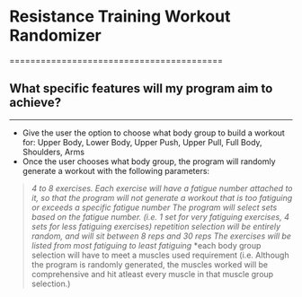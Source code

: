 # Resistance Training Workout Randomizer
=========================================
## What specific features will my program aim to achieve?
----------------------------------------------------------
+ Give the user the option to choose what body group to build a workout for:
Upper Body, Lower Body, Upper Push, Upper Pull, Full Body, Shoulders, Arms
+ Once the user chooses what body group, the program will randomly generate a workout with the following parameters:
> *4 to 8 exercises. Each exercise will have a fatigue number attached to it, so that the program will not generate a workout that is too fatiguing or exceeds a specific fatigue number* 
> *The program will select sets based on the fatigue number. (i.e. 1 set for very fatiguing exercises, 4 sets for less fatiguing exercises)*
> *repetition selection will be entirely random, and will sit between 8 reps and 30 reps*
> *The exercises will be listed from most fatiguing to least fatiguing*
> *each body group selection will have to meet a muscles used requirement (i.e. Although the program is randomly generated, the muscles worked will be comprehensive and hit atleast every muscle in that muscle group selection.)
